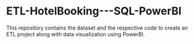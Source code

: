 # ETL-HotelBooking---SQL-PowerBI
This repository contains the dataset and the respective code to create an ETL project along with data visualization using PowerBI.
